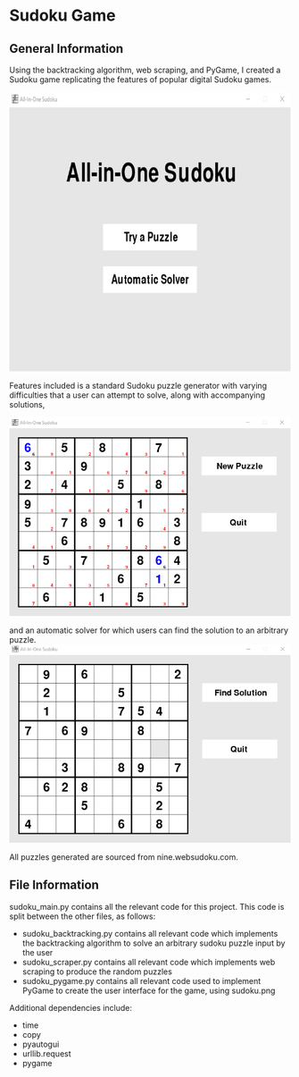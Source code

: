 # Sudoku Game
## General Information
Using the backtracking algorithm, web scraping, and PyGame, I created a Sudoku game replicating the features of popular digital Sudoku games.

<img src="Pics/pic1.png" height=500em style="text-align: center">

Features included is a standard Sudoku puzzle generator with varying difficulties that a user can attempt to solve, along with accompanying solutions,

<img src="Pics\pic2.png">

and an automatic solver for which users can find the solution to an arbitrary puzzle.
<img src="Pics\pic3.png">


All puzzles generated are sourced from nine.websudoku.com.

## File Information
sudoku_main.py contains all the relevant code for this project. This code is split between the other files, as follows:
* sudoku_backtracking.py contains all relevant code which implements the backtracking algorithm to solve an arbitrary sudoku puzzle input by the user
* sudoku_scraper.py contains all relevant code which implements web scraping to produce the random puzzles
* sudoku_pygame.py contains all relevant code used to implement PyGame to create the user interface for the game, using sudoku.png

Additional dependencies include:
* time
* copy
* pyautogui
* urllib.request
* pygame
